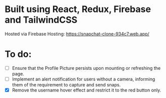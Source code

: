 # Built using React, Redux, Firebase and TailwindCSS

Hosted via Firebase Hosting: https://snapchat-clone-934c7.web.app/

# To do:

- [ ] Ensure that the Profile Picture persists upon mounting or refreshing the page.
- [ ] Implement an alert notification for users without a camera, informing them of the requirement to capture and send snaps.
- [x] Remove the username hover effect and restrict it to the red button only.
